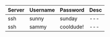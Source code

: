 |Server|Username|Password|Desc|
|---|---|---|---|
|ssh|sunny|sunday|---|
|ssh|sammy|cooldude!|---|


